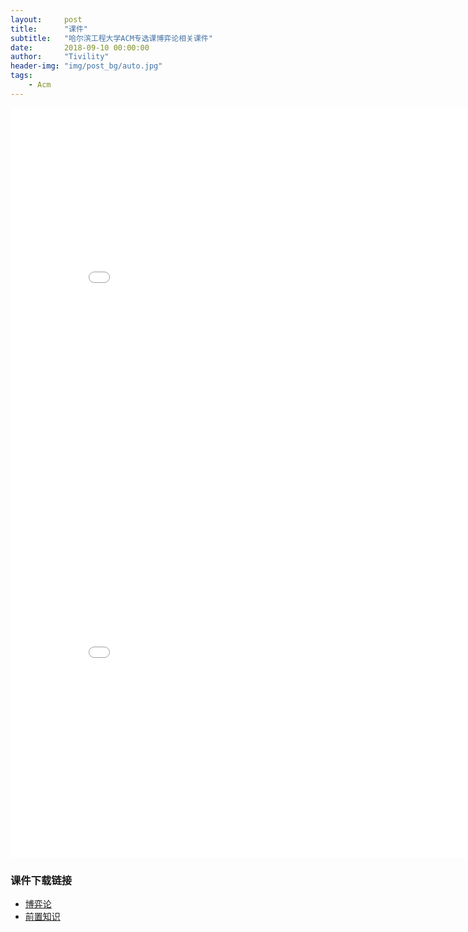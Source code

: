 ```yaml
---
layout:     post
title:      "课件"
subtitle:   "哈尔滨工程大学ACM专选课博弈论相关课件"
date:       2018-09-10 00:00:00
author:     "Tivility"
header-img: "img/post_bg/auto.jpg"
tags:
    - Acm
---
```


<center><embed src="/pdf/game.pdf" width="850" height="600"></center>

<center><embed src="/pdf/preknowledge.pdf" width="850" height="600"></center>

### 课件下载链接
  - [博弈论](https://github.com/Tivility/tivility.github.io/raw/master/pdf/game.pdf)
  - [前置知识](https://github.com/Tivility/tivility.github.io/raw/master/pdf/preknowledge.pdf)